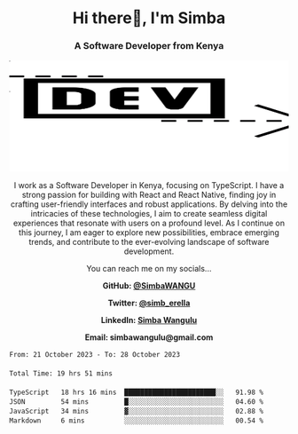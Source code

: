 
<h1 align="center"> Hi there👋, I'm Simba</h1>
<h3 align="center">A Software Developer from Kenya</h3>

<img src="/arrow-svgrepo-com.svg" margin="auto" width="100%" height="200px">


<p align="center">I work as a Software Developer in Kenya, focusing on TypeScript. I have a strong passion for building with React and React Native, finding joy in crafting user-friendly interfaces and robust applications. By delving into the intricacies of these technologies, I aim to create seamless digital experiences that resonate with users on a profound level. As I continue on this journey, I am eager to explore new possibilities, embrace emerging trends, and contribute to the ever-evolving landscape of software development.</p>

<p align="center">You can reach me on my socials... </p>

<div align="center">

__<p>  GitHub: [@SimbaWANGU](https://github.com/SimbaWANGU)__  </p>
__<p> Twitter: [@simb_erella](https://twitter.com/simb_erella)__ </p>
__<p> LinkedIn: [Simba Wangulu](https://www.linkedin.com/in/simba-wangulu/)__ </p>
__<p> Email: simbawangulu@gmail.com__ </p>

</div>

<!--START_SECTION:waka-->

```txt
From: 21 October 2023 - To: 28 October 2023

Total Time: 19 hrs 51 mins

TypeScript   18 hrs 16 mins  ███████████████████████░░   91.98 %
JSON         54 mins         █░░░░░░░░░░░░░░░░░░░░░░░░   04.60 %
JavaScript   34 mins         ▓░░░░░░░░░░░░░░░░░░░░░░░░   02.88 %
Markdown     6 mins          ░░░░░░░░░░░░░░░░░░░░░░░░░   00.54 %
```

<!--END_SECTION:waka-->
